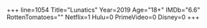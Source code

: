 +++
line=1054
Title="Lunatics"
Year=2019
Age="18+"
IMDb="6.6"
RottenTomatoes=""
Netflix=1
Hulu=0
PrimeVideo=0
Disney=0
+++

